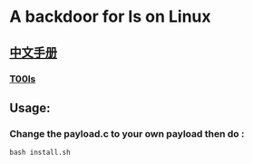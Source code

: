 # A backdoor for ls on Linux

## [中文手册](https://github.com/MuoDoo/lsBackdoor/blob/master/cnREADME.md)

### [T00ls](www.t00ls.net)

## Usage:
### Change the payload.c to your own payload then do :
```
bash install.sh
```
 

